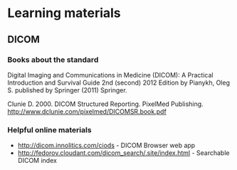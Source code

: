 # Learning materials

## DICOM

### Books about the standard

Digital Imaging and Communications in Medicine (DICOM): A Practical Introduction and Survival Guide 2nd (second) 2012 Edition by Pianykh, Oleg S. published by Springer (2011) Springer.

Clunie D. 2000. DICOM Structured Reporting. PixelMed Publishing. http://www.dclunie.com/pixelmed/DICOMSR.book.pdf

### Helpful online materials

* http://dicom.innolitics.com/ciods - DICOM Browser web app
* http://fedorov.cloudant.com/dicom_search/.site/index.html - Searchable DICOM index